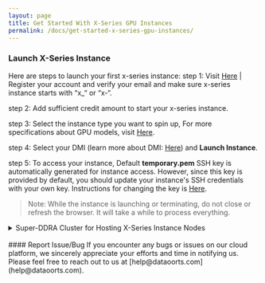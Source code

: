 ```yaml
---
layout: page
title: Get Started With X-Series GPU Instances
permalink: /docs/get-started-x-series-gpu-instances/
---
```


### Launch X-Series Instance
Here are steps to launch your first x-series instance:
step 1: Visit [Here](https://cloud.dataoorts.com/) | Register your account and verify your email and make sure x-series instance starts with “x_“ or “x-“.

step 2: Add sufficient credit amount to start your x-series instance.

step 3: Select the instance type you want to spin up, For more specifications about GPU models, visit [Here](https://dataoorts.com/pricing).

step 4: Select your DMI (learn more about DMI: [Here](https://dataoorts.com/dmi)) and **Launch Instance**.

step 5: To access your instance, Default **temporary.pem** SSH key is automatically generated for instance access. However, since this key is provided by default, you should update your instance's SSH credentials with your own key. Instructions for changing the key is [Here](https://dataoorts.document360.io/v1/docs/ssh-fortify).

> Note: While the instance is launching or terminating, do not close or refresh the browser. It will take a while to process everything.

<details>
<summary>
Super-DDRA Cluster for Hosting X-Series Instance Nodes
</summary>
All X-Series instances are hosted in a secure cloud environment within Tier 3 and Tier 4 data centers. The DDRA Cluster for X-Series consists of a globally distributed hybrid GPU infrastructure, integrating our own GPU racks in data centers alongside major cloud and GPU providers.
</details>
<br>
#### Report Issue/Bug
If you encounter any bugs or issues on our cloud platform, we sincerely appreciate your efforts and time in notifying us. Please feel free to reach out to us at [help@dataoorts.com](help@dataoorts.com).


